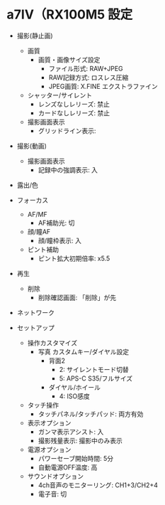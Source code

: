 # a7IV（RX100M5 設定

* 撮影(静止画)
    * 画質
        * 画質・画像サイズ設定
            * ファイル形式: RAW+JPEG
            * RAW記録方式: ロスレス圧縮
            * JPEG画質: X.FINE エクストラファイン
    * シャッター/サイレント
        * レンズなしレリーズ: 禁止
        * カードなしレリーズ: 禁止
    * 撮影画面表示
        * グリッドライン表示:

* 撮影(動画)
    * 撮影画面表示
        * 記録中の強調表示: 入

* 露出/色

* フォーカス
    * AF/MF
        * AF補助光: 切
    * 顔/瞳AF
        * 顔/瞳枠表示: 入
    * ピント補助
        * ピント拡大初期倍率: x5.5

* 再生
    * 削除
        * 削除確認画面: 「削除」が先

* ネットワーク

* セットアップ
    * 操作カスタマイズ
        * 写真 カスタムキー/ダイヤル設定
            * 背面2
                * 2: サイレントモード切替
                * 5: APS-C S35/フルサイズ
            * ダイヤル/ホイール
                * 4: ISO感度
    * タッチ操作
        * タッチパネル/タッチパッド: 両方有効
    * 表示オプション
        * ガンマ表示アシスト: 入
        * 撮影残量表示: 撮影中のみ表示
    * 電源オプション
        * パワーセーブ開始時間: 5分
        * 自動電源OFF温度: 高
    * サウンドオプション
        * 4ch音声のモニターリング: CH1+3/CH2+4
        * 電子音: 切
